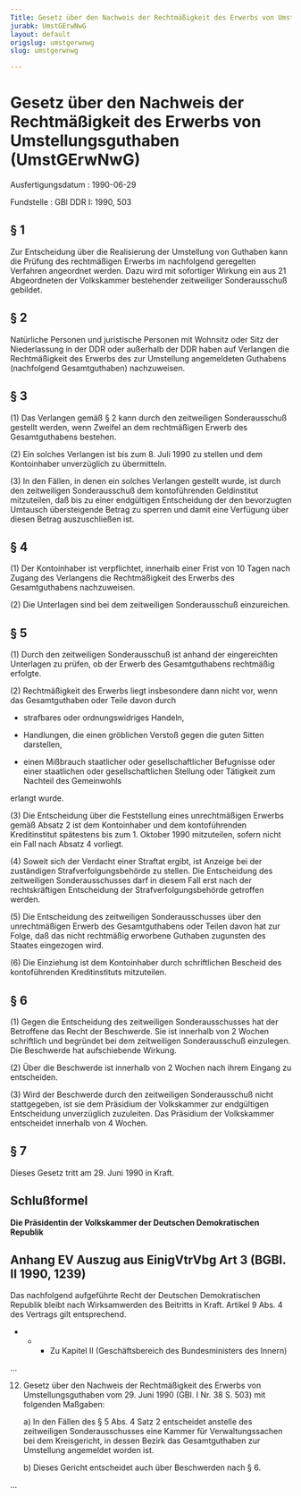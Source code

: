 ```yaml
---
Title: Gesetz über den Nachweis der Rechtmäßigkeit des Erwerbs von Umstellungsguthaben
jurabk: UmstGErwNwG
layout: default
origslug: umstgerwnwg
slug: umstgerwnwg

---
```


# Gesetz über den Nachweis der Rechtmäßigkeit des Erwerbs von Umstellungsguthaben (UmstGErwNwG)

Ausfertigungsdatum
:   1990-06-29

Fundstelle
:   GBl DDR I: 1990, 503

## § 1

Zur Entscheidung über die Realisierung der Umstellung von Guthaben
kann die Prüfung des rechtmäßigen Erwerbs im nachfolgend geregelten
Verfahren angeordnet werden. Dazu wird mit sofortiger Wirkung ein aus
21 Abgeordneten der Volkskammer bestehender zeitweiliger
Sonderausschuß gebildet.

## § 2

Natürliche Personen und juristische Personen mit Wohnsitz oder Sitz
der Niederlassung in der DDR oder außerhalb der DDR haben auf
Verlangen die Rechtmäßigkeit des Erwerbs des zur Umstellung
angemeldeten Guthabens (nachfolgend Gesamtguthaben) nachzuweisen.

## § 3

(1) Das Verlangen gemäß § 2 kann durch den zeitweiligen Sonderausschuß
gestellt werden, wenn Zweifel an dem rechtmäßigen Erwerb des
Gesamtguthabens bestehen.

(2) Ein solches Verlangen ist bis zum 8. Juli 1990 zu stellen und dem
Kontoinhaber unverzüglich zu übermitteln.

(3) In den Fällen, in denen ein solches Verlangen gestellt wurde, ist
durch den zeitweiligen Sonderausschuß dem kontoführenden Geldinstitut
mitzuteilen, daß bis zu einer endgültigen Entscheidung der den
bevorzugten Umtausch übersteigende Betrag zu sperren und damit eine
Verfügung über diesen Betrag auszuschließen ist.

## § 4

(1) Der Kontoinhaber ist verpflichtet, innerhalb einer Frist von 10
Tagen nach Zugang des Verlangens die Rechtmäßigkeit des Erwerbs des
Gesamtguthabens nachzuweisen.

(2) Die Unterlagen sind bei dem zeitweiligen Sonderausschuß
einzureichen.

## § 5

(1) Durch den zeitweiligen Sonderausschuß ist anhand der eingereichten
Unterlagen zu prüfen, ob der Erwerb des Gesamtguthabens rechtmäßig
erfolgte.

(2) Rechtmäßigkeit des Erwerbs liegt insbesondere dann nicht vor, wenn
das Gesamtguthaben oder Teile davon durch

-   strafbares oder ordnungswidriges Handeln,


-   Handlungen, die einen gröblichen Verstoß gegen die guten Sitten
    darstellen,


-   einen Mißbrauch staatlicher oder gesellschaftlicher Befugnisse oder
    einer staatlichen oder gesellschaftlichen Stellung oder Tätigkeit zum
    Nachteil des Gemeinwohls



erlangt wurde.

(3) Die Entscheidung über die Feststellung eines unrechtmäßigen
Erwerbs gemäß Absatz 2 ist dem Kontoinhaber und dem kontoführenden
Kreditinstitut spätestens bis zum 1. Oktober 1990 mitzuteilen, sofern
nicht ein Fall nach Absatz 4 vorliegt.

(4) Soweit sich der Verdacht einer Straftat ergibt, ist Anzeige bei
der zuständigen Strafverfolgungsbehörde zu stellen. Die Entscheidung
des zeitweiligen Sonderausschusses darf in diesem Fall erst nach der
rechtskräftigen Entscheidung der Strafverfolgungsbehörde getroffen
werden.

(5) Die Entscheidung des zeitweiligen Sonderausschusses über den
unrechtmäßigen Erwerb des Gesamtguthabens oder Teilen davon hat zur
Folge, daß das nicht rechtmäßig erworbene Guthaben zugunsten des
Staates eingezogen wird.

(6) Die Einziehung ist dem Kontoinhaber durch schriftlichen Bescheid
des kontoführenden Kreditinstituts mitzuteilen.

## § 6

(1) Gegen die Entscheidung des zeitweiligen Sonderausschusses hat der
Betroffene das Recht der Beschwerde. Sie ist innerhalb von 2 Wochen
schriftlich und begründet bei dem zeitweiligen Sonderausschuß
einzulegen. Die Beschwerde hat aufschiebende Wirkung.

(2) Über die Beschwerde ist innerhalb von 2 Wochen nach ihrem Eingang
zu entscheiden.

(3) Wird der Beschwerde durch den zeitweiligen Sonderausschuß nicht
stattgegeben, ist sie dem Präsidium der Volkskammer zur endgültigen
Entscheidung unverzüglich zuzuleiten. Das Präsidium der Volkskammer
entscheidet innerhalb von 4 Wochen.

## § 7

Dieses Gesetz tritt am 29. Juni 1990 in Kraft.

## Schlußformel

**Die Präsidentin der Volkskammer der Deutschen Demokratischen
Republik**

## Anhang EV Auszug aus EinigVtrVbg Art 3 (BGBl. II 1990, 1239)

Das nachfolgend aufgeführte Recht der Deutschen Demokratischen
Republik bleibt nach Wirksamwerden des Beitritts in Kraft. Artikel 9
Abs. 4 des Vertrags gilt entsprechend.

*
    *
        *
            Zu Kapitel II (Geschäftsbereich des Bundesministers des Innern)












...

12. Gesetz über den Nachweis der Rechtmäßigkeit des Erwerbs von
    Umstellungsguthaben vom 29. Juni 1990 (GBl. I Nr. 38 S. 503) mit
    folgenden Maßgaben:

    a)  In den Fällen des § 5 Abs. 4 Satz 2 entscheidet anstelle des
        zeitweiligen Sonderausschusses eine Kammer für Verwaltungssachen bei
        dem Kreisgericht, in dessen Bezirk das Gesamtguthaben zur Umstellung
        angemeldet worden ist.


    b)  Dieses Gericht entscheidet auch über Beschwerden nach § 6.






...


